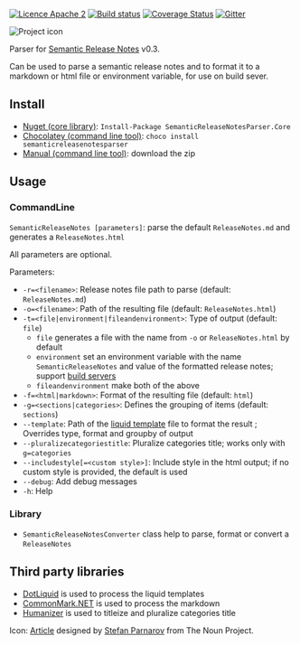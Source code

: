 [![Licence Apache 2](https://img.shields.io/badge/licence-Apache%202-blue.svg)](https://github.com/laedit/vika/blob/master/LICENSE) 
[![Build status](https://ci.appveyor.com/api/projects/status/6h723a3g2e99r6on?svg=true)](https://ci.appveyor.com/project/laedit/semanticreleasenotesparser) 
[![Coverage Status](https://coveralls.io/repos/laedit/SemanticReleaseNotesParser/badge.svg?branch=master)](https://coveralls.io/r/laedit/SemanticReleaseNotesParser?branch=master)
[![Gitter](https://badges.gitter.im/laedit/SemanticReleaseNotesParser.svg)](https://gitter.im/laedit/SemanticReleaseNotesParser?utm_source=badge&utm_medium=badge&utm_campaign=pr-badge)


![Project icon](icon.png)

Parser for [Semantic Release Notes](http://www.semanticreleasenotes.org/) v0.3.

Can be used to parse a semantic release notes and to format it to a markdown or html file or environment variable, for use on build sever.

## Install
 - [Nuget (core library)](https://www.nuget.org/packages/SemanticReleaseNotesParser.Core/): `Install-Package SemanticReleaseNotesParser.Core`
 - [Chocolatey (command line tool)](https://chocolatey.org/packages/semanticreleasenotesparser/): `choco install semanticreleasenotesparser`
 - [Manual (command line tool)](https://github.com/laedit/SemanticReleaseNotesParser/releases): download the zip

## Usage
### CommandLine
`SemanticReleaseNotes [parameters]`: parse the default `ReleaseNotes.md` and generates a `ReleaseNotes.html`

All parameters are optional.

Parameters:

 - `-r=<filename>`: Release notes file path to parse (default: `ReleaseNotes.md`)
 - `-o=<filename>`: Path of the resulting file (default: `ReleaseNotes.html`)
 - `-t=<file|environment|fileandenvironment>`: Type of output (default: `file`)
   - `file` generates a file with the name from `-o` or `ReleaseNotes.html` by default
   - `environment` set an environment variable with the name `SemanticReleaseNotes` and value of the formatted release notes; support [build servers](https://github.com/laedit/SemanticReleaseNotesParser/wiki/Build-Servers-Support)
   - `fileandenvironment` make both of the above
 - `-f=<html|markdown>`: Format of the resulting file (default: `html`)
 - `-g=<sections|categories>`: Defines the grouping of items (default: `sections`)
 - `--template`: Path of the [liquid template](https://github.com/laedit/SemanticReleaseNotesParser/wiki/Format-templating) file to format the result ; Overrides type, format and groupby of output
 - `--pluralizecategoriestitle`: Pluralize categories title; works only with `g=categories`
 - `--includestyle[=<custom style>]`: Include style in the html output; if no custom style is provided, the default is used
 - `--debug`: Add debug messages
 - `-h`: Help

### Library
- `SemanticReleaseNotesConverter` class help to parse, format or convert a `ReleaseNotes`

## Third party libraries
 - [DotLiquid](https://github.com/dotliquid/dotliquid) is used to process the liquid templates
 - [CommonMark.NET](https://github.com/Knagis/CommonMark.NET) is used to process the markdown
 - [Humanizer](https://github.com/Humanizr/Humanizer) is used to titleize and pluralize categories title

Icon: [Article](https://thenounproject.com/term/article/16591/) designed by [Stefan Parnarov](https://thenounproject.com/sapi/) from The Noun Project.
